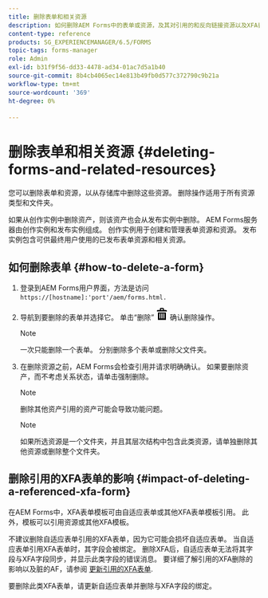 ```yaml
---
title: 删除表单和相关资源
description: 如何删除AEM Forms中的表单或资源，及其对引用的和反向链接资源以及XFA表单的影响。
content-type: reference
products: SG_EXPERIENCEMANAGER/6.5/FORMS
topic-tags: forms-manager
role: Admin
exl-id: b31f9f56-dd33-4478-ad34-01ac7d5a1b40
source-git-commit: 8b4cb4065ec14e813b49fb0d577c372790c9b21a
workflow-type: tm+mt
source-wordcount: '369'
ht-degree: 0%

---
```


# 删除表单和相关资源 {#deleting-forms-and-related-resources}

您可以删除表单和资源，以从存储库中删除这些资源。 删除操作适用于所有资源类型和文件夹。

如果从创作实例中删除资产，则该资产也会从发布实例中删除。 AEM Forms服务器由创作实例和发布实例组成。 创作实例用于创建和管理表单资源和资源。 发布实例包含可供最终用户使用的已发布表单资源和相关资源。

## 如何删除表单 {#how-to-delete-a-form}

1. 登录到AEM Forms用户界面，方法是访问 `https://[hostname]:'port'/aem/forms.html.`
1. 导航到要删除的表单并选择它。 单击“删除” ![aem6forms_delete2](assets/aem6forms_delete2.png) 确认删除操作。

   >[!NOTE]
   >
   >一次只能删除一个表单。 分别删除多个表单或删除父文件夹。

1. 在删除资源之前，AEM Forms会检查引用并请求明确确认。 如果要删除资产，而不考虑关系状态，请单击强制删除。

   >[!NOTE]
   >
   >删除其他资产引用的资产可能会导致功能问题。

   >[!NOTE]
   >
   >如果所选资源是一个文件夹，并且其层次结构中包含此类资源，请单独删除其他资源或删除整个文件夹。

## 删除引用的XFA表单的影响 {#impact-of-deleting-a-referenced-xfa-form}

在AEM Forms中，XFA表单模板可由自适应表单或其他XFA表单模板引用。 此外，模板可以引用资源或其他XFA模板。

不建议删除自适应表单引用的XFA表单，因为它可能会损坏自适应表单。 当自适应表单引用XFA表单时，其字段会被绑定。 删除XFA后，自适应表单无法将其字段与XFA字段同步，并显示此类字段的错误消息。 要详细了解引用的XFA删除的影响以及脏的AF，请参阅 [更新引用的XFA表单](/help/forms/using/get-xdp-pdf-documents-aem.md#p-updating-referenced-xfa-forms-p).

要删除此类XFA表单，请更新自适应表单并删除与XFA字段的绑定。
